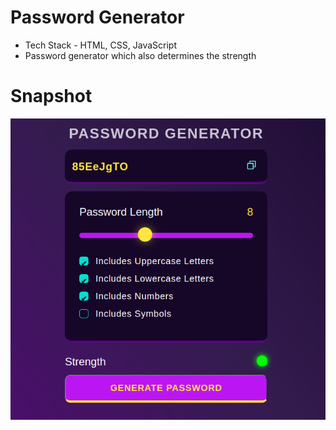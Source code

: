 # Password Generator
- Tech Stack - HTML, CSS, JavaScript
- Password generator which also determines the strength

# Snapshot

![Screenshot](image.png)